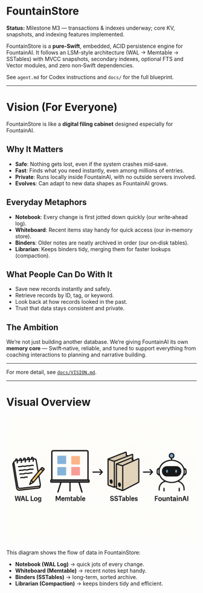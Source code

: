 
# FountainStore

**Status:** Milestone M3 — transactions & indexes underway; core KV, snapshots, and indexing features implemented.

FountainStore is a **pure‑Swift**, embedded, ACID persistence engine for FountainAI.
It follows an LSM-style architecture (WAL → Memtable → SSTables) with MVCC snapshots,
secondary indexes, optional FTS and Vector modules, and zero non‑Swift dependencies.

See `agent.md` for Codex instructions and `docs/` for the full blueprint.

---

# Vision (For Everyone)

FountainStore is like a **digital filing cabinet** designed especially for FountainAI.

## Why It Matters
- **Safe**: Nothing gets lost, even if the system crashes mid‑save.
- **Fast**: Finds what you need instantly, even among millions of entries.
- **Private**: Runs locally inside FountainAI, with no outside servers involved.
- **Evolves**: Can adapt to new data shapes as FountainAI grows.

## Everyday Metaphors
- **Notebook**: Every change is first jotted down quickly (our write‑ahead log).
- **Whiteboard**: Recent items stay handy for quick access (our in‑memory store).
- **Binders**: Older notes are neatly archived in order (our on‑disk tables).
- **Librarian**: Keeps binders tidy, merging them for faster lookups (compaction).

## What People Can Do With It
- Save new records instantly and safely.
- Retrieve records by ID, tag, or keyword.
- Look back at how records looked in the past.
- Trust that data stays consistent and private.

## The Ambition
We’re not just building another database. We’re giving FountainAI its own **memory core** —
Swift‑native, reliable, and tuned to support everything from coaching interactions to planning
and narrative building.

---

For more detail, see [`docs/VISION.md`](docs/VISION.md).


---

# Visual Overview

![FountainStore Diagram](docs/diagram.png)

This diagram shows the flow of data in FountainStore:

- **Notebook (WAL Log)** → quick jots of every change.
- **Whiteboard (Memtable)** → recent notes kept handy.
- **Binders (SSTables)** → long-term, sorted archive.
- **Librarian (Compaction)** → keeps binders tidy and efficient.

